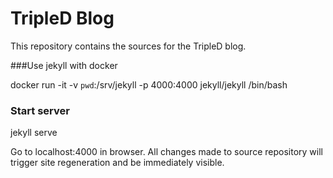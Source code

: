 # TripleD Blog
This repository contains the sources for the TripleD blog.


###Use jekyll with docker

docker run -it -v `pwd`:/srv/jekyll  -p 4000:4000 jekyll/jekyll /bin/bash

### Start server
jekyll serve

Go to localhost:4000 in browser.
All changes made to source repository will trigger site regeneration and be immediately visible.